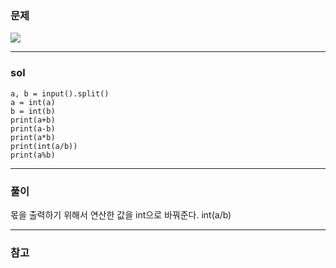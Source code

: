 ### 문제 
![](https://images.velog.io/images/chestnut1044/post/d891f482-5f12-4dbc-b53c-756dfce43c49/image.png)


---

### sol
```
a, b = input().split()
a = int(a)
b = int(b)
print(a+b)
print(a-b)
print(a*b)
print(int(a/b))
print(a%b)
```


---

### 풀이

몫을 출력하기 위해서 연산한 값을 int으로 바꿔준다. 
int(a/b)


---


### 참고

